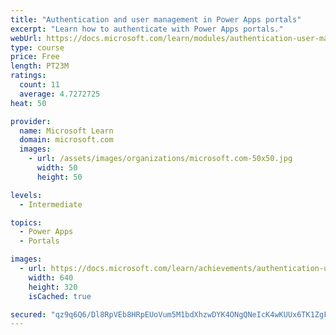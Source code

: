 ```yaml
---
title: "Authentication and user management in Power Apps portals"
excerpt: "Learn how to authenticate with Power Apps portals."
webUrl: https://docs.microsoft.com/learn/modules/authentication-user-management/
type: course
price: Free
length: PT23M
ratings:
  count: 11
  average: 4.7272725
heat: 50

provider:
  name: Microsoft Learn
  domain: microsoft.com
  images:
    - url: /assets/images/organizations/microsoft.com-50x50.jpg
      width: 50
      height: 50

levels:
  - Intermediate

topics:
  - Power Apps
  - Portals

images:
  - url: https://docs.microsoft.com/learn/achievements/authentication-user-management-social.png
    width: 640
    height: 320
    isCached: true

secured: "qz9q6Q6/Dl8RpVEb8HRpEUoVum5M1bdXhzwDYK4ONgQNeIcK4wKUUx6TK1ZgF9kEAVgMFkhSFB/EmuaJhehIiLxO/ihteDKZ4zMN0yt3E5AjiUKl6ZLF4vreaDg8WYIDWWJFOwprzAQGDvpokF49lvkNbDJoJwnL8/O9ruxAV7G+yJXbHEl8S8qO84BgZoHAG6FpBS3cd7xde/hwHCVQZ4KS8ilt1XYrKqGUvaUpiVle0vrkHSyUWYguOs4MNBGSDBGjFSUA9vYLcXG+Y339z7wgB/NgDmfabfKd3hWw/B/3WFq1gUA+a8E9Ri3zVsftZLE4YWQtrLyA5AvlO7wu4z+3b9L1UnJXx5TD00Gc5Gkwu/jzUoKIQbGLGS0CeIATzRmaJPvk0C5HdP4N4jDmx1RTKcrteGiYMaaeIfIQaW0=;+1f8FoTG451YjoRjzsLNqw=="
---
```


